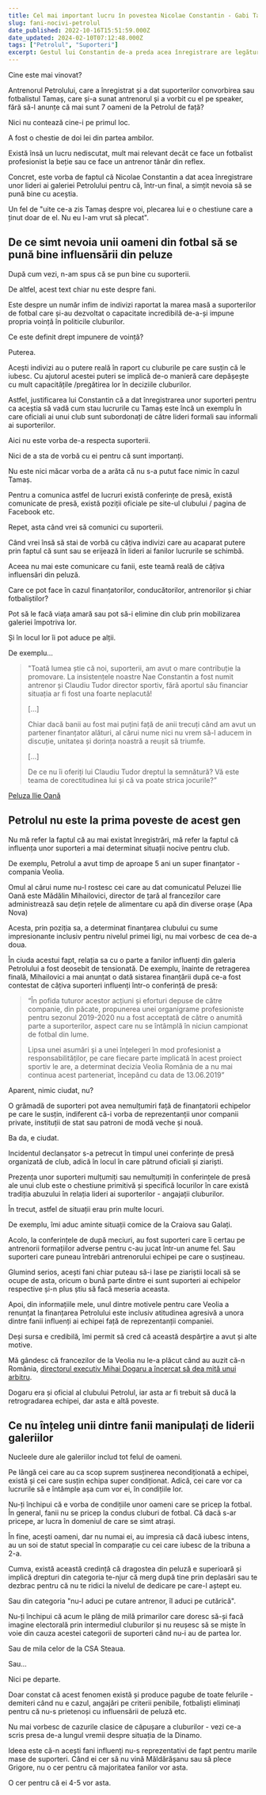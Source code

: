 ```yaml
---
title: Cel mai important lucru în povestea Nicolae Constantin - Gabi Tamaș
slug: fani-nocivi-petrolul
date_published: 2022-10-16T15:51:59.000Z
date_updated: 2024-02-10T07:12:48.000Z
tags: ["Petrolul", "Suporteri"]
excerpt: Gestul lui Constantin de-a preda acea înregistrare are legătură și cu subordonare unor oameni din fotbal față de câțiva fani influenți
---
```


Cine este mai vinovat?

Antrenorul Petrolului, care a înregistrat și a dat suporterilor convorbirea sau fotbalistul Tamaș, care și-a sunat antrenorul și a vorbit cu el pe speaker, fără să-l anunțe că mai sunt 7 oameni de la Petrolul de față?

Nici nu contează cine-i pe primul loc.

A fost o chestie de doi lei din partea ambilor.

Există însă un lucru nediscutat, mult mai relevant decât ce face un fotbalist profesionist la beție sau ce face un antrenor tânăr din reflex.

Concret, este vorba de faptul că Nicolae Constantin a dat acea înregistrare unor lideri ai galeriei Petrolului pentru că, într-un final, a simțit nevoia să se pună bine cu aceștia.

Un fel de "uite ce-a zis Tamaș despre voi, plecarea lui e o chestiune care a ținut doar de el. Nu eu l-am vrut să plecat".

## De ce simt nevoia unii oameni din fotbal să se pună bine influensării din peluze

După cum vezi, n-am spus că se pun bine cu suporterii.

De altfel, acest text chiar nu este despre fani.

Este despre un număr infim de indivizi raportat la marea masă a suporterilor de fotbal care și-au dezvoltat o capacitate incredibilă de-a-și impune propria voință în politicile cluburilor.

Ce este definit drept impunere de voință?

Puterea.

Acești indivizi au o putere reală în raport cu cluburile pe care  susțin că le iubesc. Cu ajutorul acestei puteri se implică de-o manieră care depășește cu mult capacitățile /pregătirea lor în deciziile cluburilor.

Astfel, justificarea lui Constantin că a dat înregistrarea unor suporteri pentru ca aceștia să vadă cum stau lucrurile cu Tamaș este încă un exemplu în care oficiali ai unui club sunt subordonați de către lideri formali sau informali ai suporterilor.

Aici nu este vorba de-a respecta suporterii.

Nici de a sta de vorbă cu ei pentru că sunt importanți.

Nu este nici măcar vorba de a arăta că nu s-a putut face nimic în cazul Tamaș.

Pentru a comunica astfel de lucruri există conferințe de presă, există comunicate de presă, există poziții oficiale pe site-ul clubului / pagina de Facebook etc.

Repet, asta când vrei să comunici cu suporterii.

Când vrei însă să stai de vorbă cu câțiva indivizi care au acaparat putere prin faptul că sunt sau se erijează în lideri ai fanilor lucrurile se schimbă.

Aceea nu mai este comunicare cu fanii, este teamă reală de câțiva influensări din peluză.

Care ce pot face în cazul finanțatorilor, conducătorilor, antrenorilor și chiar fotbaliștilor?

Pot să le facă viața amară sau pot să-i elimine din club prin mobilizarea galeriei împotriva lor.

Și în locul lor îi pot aduce pe alții.

De exemplu...

> "Toată lumea știe că noi, suporterii, am avut o mare contribuție la promovare. La insistențele noastre Nae Constantin a fost numit antrenor și Claudiu Tudor director sportiv, fără aportul său financiar situația ar fi fost una foarte neplacută! 
> 
> [...] 
> 
> Chiar dacă banii au fost mai puțini față de anii trecuți când am avut un partener finanțator alături, al cărui nume nici nu vrem să-l aducem in discuție, unitatea și dorința noastră a reușit să triumfe. 
> 
> [...]
> 
> De ce nu îi oferiți lui Claudiu Tudor dreptul la semnătură? Vă este teama de corectitudinea lui și că va poate strica jocurile?”

[Peluza Ilie Oană](https://www.facebook.com/Peluza1IlieOana/photos/a.279514469102262/1625538134499882/)

## Petrolul nu este la prima poveste de acest gen

Nu mă refer la faptul că au mai existat înregistrări, mă refer la faptul că influența unor suporteri a  mai determinat situații nocive pentru club.

De exemplu, Petrolul a avut timp de aproape 5 ani un super finanțator - compania Veolia.

Omul al cărui nume nu-l rostesc cei care au dat comunicatul Peluzei Ilie Oană este Mădălin Mihailovici, director de țară al francezilor care administrează sau dețin rețele de alimentare cu apă din diverse orașe (Apa Nova)

Acesta, prin poziția sa, a determinat finanțarea clubului cu sume impresionante inclusiv pentru nivelul primei ligi, nu mai vorbesc de cea de-a doua.

În ciuda acestui fapt, relația sa cu o parte a fanilor influenți din galeria Petrolului a fost deosebit de tensionată. De exemplu, înainte de retragerea finală, Mihailovici a mai anunțat o dată sistarea finanțării după ce-a fost contestat de câțiva suporteri influenți într-o conferință de presă:

> “În pofida tuturor acestor acțiuni și eforturi depuse de către companie, din păcate, propunerea unei organigrame profesioniste pentru sezonul 2019-2020 nu a fost acceptată de către o anumită parte a suporterilor, aspect care nu se întâmplă în niciun campionat de fotbal din lume. 
> 
> Lipsa unei asumări și a unei înțelegeri în mod profesionist a responsabilităților, pe care fiecare parte implicată în acest proiect sportiv le are, a determinat decizia Veolia România de a nu mai continua acest parteneriat, începând cu data de 13.06.2019”

Aparent, nimic ciudat, nu?

O grămadă de suporteri pot avea nemulțumiri față de finanțatorii echipelor pe care le susțin, indiferent că-i vorba de reprezentanții unor companii private, instituții de stat sau patroni de modă veche și nouă.

Ba da, e ciudat.

Incidentul declanșator s-a petrecut în timpul unei conferințe de presă organizată de club, adică în locul în care pătrund oficiali și ziariști.

Prezența unor suporteri mulțumiți sau nemulțumiți în conferințele de presă ale unui club este o chestiune primitivă și specifică locurilor în care există tradiția abuzului în relația lideri ai suporterilor - angajații cluburilor.

În trecut, astfel de situații erau prin multe locuri.

De exemplu, îmi aduc aminte situații comice de la Craiova sau Galați.

Acolo, la conferințele de după meciuri, au fost suporteri care îi certau pe antrenorii formațiilor adverse pentru c-au jucat într-un anume fel. Sau suporteri care puneau întrebări antrenorului echipei pe care o susțineau.

Glumind serios, acești fani chiar puteau să-i lase pe ziariștii locali să se ocupe de asta, oricum o bună parte dintre ei sunt suporteri ai echipelor respective și-n plus știu să facă meseria aceasta.

Apoi, din informațiile mele, unul dintre motivele pentru care Veolia a renunțat la finanțarea Petrolului este inclusiv atitudinea agresivă a unora dintre fanii influenți ai echipei față de reprezentanții companiei.

Deși sursa e credibilă, îmi permit să cred că această despărțire a avut și alte motive.

Mă gândesc că francezilor de la Veolia nu le-a plăcut când au auzit că-n România, [directorul executiv Mihai Dogaru a încercat să dea mită unui arbitru](https://liga2.prosport.ro/seria-1/flagrant-cu-un-oficial-al-clubului-petrolul-dand-mita-catre-arbitrul-meciului-cs-mioveni-aerostar-reactia-clubului-ploiestean-19176260).

Dogaru era și oficial al clubului Petrolul, iar asta ar fi trebuit să ducă la retrogradarea echipei, dar asta e altă poveste.

## Ce nu înțeleg unii dintre fanii manipulați de liderii galeriilor

Nucleele dure ale galeriilor includ tot felul de oameni.

Pe lângă cei care au ca scop suprem susținerea necondiționată a echipei, există și cei care susțin echipa super condiționat. Adică, cei care vor ca lucrurile să e întâmple așa cum vor ei, în condițiile lor.

Nu-ți închipui că e vorba de condițiile unor oameni care se pricep la fotbal. În general, fanii nu se pricep la condus cluburi de fotbal. Că dacă s-ar pricepe, ar lucra în domeniul de care se simt atrași.

În fine, acești oameni, dar nu numai ei, au impresia că dacă iubesc intens, au un soi de statut special în comparație cu cei care iubesc de la tribuna a 2-a.

Cumva, există această credință că dragostea din peluză e superioară și implică drepturi din categoria te-njur că merg după tine prin deplasări sau te dezbrac pentru că nu te ridici la nivelul de dedicare pe care-l aștept eu.

Sau din categoria "nu-l aduci pe cutare antrenor, îl aduci pe cutărică".

Nu-ți închipui că acum le plâng de milă primarilor care doresc să-și facă imagine electorală prin intermediul cluburilor și nu reușesc să se miște în voie din cauza acestei categorii de suporteri când nu-i au de partea lor.

Sau de mila celor de la CSA Steaua.

Sau…

Nici pe departe.

Doar constat că acest fenomen există și produce pagube de toate felurile - demiteri când nu e cazul, angajări pe criterii penibile, fotbaliști eliminați pentru că nu-s prietenoși cu influensării de peluză etc.

Nu mai vorbesc de cazurile clasice de căpușare a cluburilor - vezi ce-a scris presa de-a lungul vremii despre situația de la Dinamo.

Ideea este că-n acești fani influenți nu-s reprezentativi de fapt pentru marile mase de suporteri. Când ei cer să nu vină Măldărășanu sau să plece Grigore, nu o cer pentru că majoritatea fanilor vor asta.

O cer pentru că ei 4-5 vor asta.
